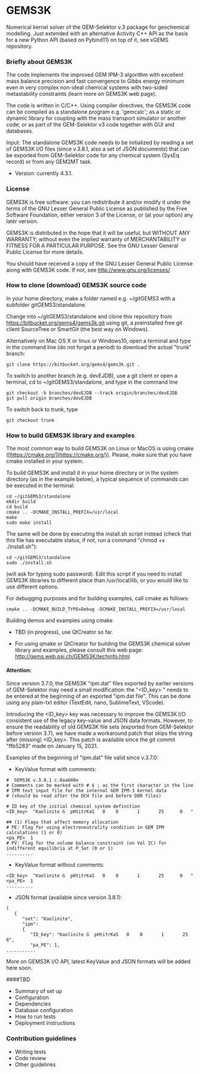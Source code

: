 # GEMS3K

Numerical kernel solver of the GEM-Selektor v.3 package for geochemical modelling. 
Just extended with an alternative Activity C++ API as the basis for a new Python API (based on Pybind11) on top of it, see xGEMS repository.

### Briefly about GEMS3K

The code Implements the improved GEM IPM-3 algorithm with excellent mass balance precision and fast convergence to Gibbs energy minimum even in very complex non-ideal chemical systems with two-sided metastability constraints (learn more on GEMS3K web page).

The code is written in C/C++. Using compiler directives, the GEMS3K code can be compiled as a standalone program e.g. 'gemcalc'; as a static or dynamic library for coupling with the mass transport simulator or another code; or as part of the GEM-Selektor v3 code together with GUI and databases.

Input: The standalone GEMS3K code needs to be initialized by reading a set of GEMS3K I/O files (since v.3.8.1, also a set of JSON documents) that can be exported from GEM-Selektor code for any chemical system (SysEq record) or from any GEM2MT task.

* Version: currently 4.3.1.

### License

GEMS3K is free software: you can redistribute it and/or modify it under the terms of the GNU Lesser General Public License as published by the Free Software Foundation, either version 3 of the License, or (at your option) any later version.

GEMS3K is distributed in the hope that it will be useful, but WITHOUT ANY WARRANTY; without even the implied warranty of MERCHANTABILITY or FITNESS FOR A PARTICULAR PURPOSE. See the GNU Lesser General Public License for more details.

You should have received a copy of the GNU Lesser General Public License along with GEMS3K code. If not, see http://www.gnu.org/licenses/. 

### How to clone (download) GEMS3K source code

In your home directory, make a folder named e.g. ~/gitGEMS3 with a subfolder gitGEMS3/standalone.

Change into ~/gitGEMS3/standalone and clone this repository from https://bitbucket.org/gems4/gems3k.git using git, a preinstalled free git client SourceTree or SmartGit (the best way on Windows). 

Alternatively on Mac OS X or linux or Windows10, open a terminal and type in the command line (do not forget a period) to download the actual "trunk" branch:
~~~
git clone https://bitbucket.org/gems4/gems3k.git . 
~~~

To switch to another branch (e.g. devEJDB), use a git client or open a terminal, cd to ~/gitGEMS3/standalone, and type in the command line
~~~
git checkout -b branches/devEJDB --track origin/branches/devEJDB
git pull origin branches/devEJDB
~~~

To switch back to trunk, type
~~~
git checkout trunk
~~~

### How to build GEMS3K library and examples ###

The most common way to build GEMS3K on Linux or MacOS is using cmake ([https://cmake.org/](https://cmake.org/)). Please, make sure that you have cmake installed in your system. 

To build GEMS3K and install it in your home directory or in the system directory (as in the example below), a typical sequence of commands can be executed in the terminal:
~~~
cd ~/gitGEMS3/standalone
mkdir build
cd build
cmake .. -DCMAKE_INSTALL_PREFIX=/usr/local
make
sudo make install
~~~

The same will be done by executing the install.sh script instead (check that this file has executable status, if not, run a command "chmod +x ./install.sh"): 
~~~
cd ~/gitGEMS3/standalone
sudo ./install.sh
~~~
(will ask for typing sudo password). Edit this script if you need to install GEMS3K libraries to different place than /usr/local/lib, or you would like to use different options.

For debugging purposes and for building examples, call cmake as follows: 
~~~
cmake .. -DCMAKE_BUILD_TYPE=Debug -DCMAKE_INSTALL_PREFIX=/usr/local
~~~

Building demos and examples using cmake

* TBD (in progress), use QtCreator so far.

* For using qmake or QtCreator for building the GEMS3K chemical solver library and examples, please consult this web page: http://gems.web.psi.ch/GEMS3K/techinfo.html

#### Attention: 

Since version 3.7.0, the GEMS3K "ipm.dat" files exported by earlier versions of GEM-Selektor may need a small modification: the "<ID_key> " needs to be entered at the beginning of an exported "ipm.dat file". This can be done using any plain-txt editor (TextEdit, nano, SublimeText, VScode).

Introducing the <ID_key> key was necessary to improve the GEMS3K I/O consistent use of the legacy key-value and JSON data formats. However, to ensure the readability of old GEMS3K file sets (exported from GEM-Selektor before version 3.7), we have made a workaround patch that skips the string after (missing) <ID_key>. This patch is available since the git commit "ffb5283" made on January 15, 2021. 
 
Examples of the beginning of "ipm.dat" file valid since v.3.7.0: 

* KeyValue format with comments:
~~~
#  GEMS3K v.3.8.1 c.0aa600e 
# Comments can be marked with # $ ; as the first character in the line
# IPM text input file for the internal GEM IPM-3 kernel data
# (should be read after the DCH file and before DBR files)

# ID key of the initial chemical system definition
<ID_key>  "Kaolinite G  pHtitrKaS   0    0       1       25      0   "

## (1) Flags that affect memory allocation
# PE: Flag for using electroneutrality condition in GEM IPM calculations (1 or 0)
<pa_PE>  1
# PV: Flag for the volume balance constraint (on Vol IC) for indifferent equilibria at P_Sat (0 or 1)
..........
~~~

* KeyValue format without comments:
~~~
<ID_key>  "Kaolinite G  pHtitrKaS   0    0       1       25      0   "
<pa_PE>  1
..........
~~~

* JSON format (available since version 3.8.1):
~~~
[
   {
      "set": "Kaolinite",
      "ipm": 
	  {
         "ID_key": "Kaolinite G  pHtitrKaS   0    0       1       25      0",
         "pa_PE": 1,
...........          
~~~

More on GEMS3K I/O API, latest KeyValue and JSON formats will be added here soon. 

####TBD

* Summary of set up
* Configuration
* Dependencies
* Database configuration
* How to run tests
* Deployment instructions

### Contribution guidelines ###

* Writing tests
* Code review
* Other guidelines
